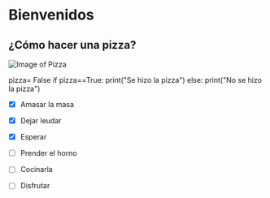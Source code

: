 # Bienvenidos
## ¿Cómo hacer una pizza?

![Image of Pizza](https://www.lavanguardia.com/files/og_thumbnail/files/fp/uploads/2021/03/30/6063031b90a87.r_d.1083-871-0.jpeg)

pizza= False
if pizza==True:
  print("Se hizo la pizza")
 else:
  print("No se hizo la pizza")

- [x] Amasar la masa
- [x] Dejar leudar
- [x] Esperar
- [ ] Prender el horno
- [ ] Cocinarla
- [ ] Disfrutar


